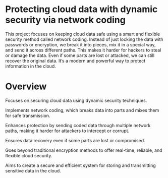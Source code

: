 # Protecting cloud data with dynamic security via network coding
This project focuses on keeping cloud data safe using a smart and flexible security method called network coding. Instead of just locking the data with passwords or encryption, we break it into pieces, mix it in a special way, and send it across different paths. This makes it harder for hackers to steal or damage the data. Even if some parts are lost or attacked, we can still recover the original data. It’s a modern and powerful way to protect information in the cloud.
# Overview
Focuses on securing cloud data using dynamic security techniques.

Implements network coding, which breaks data into parts and mixes them for safe transmission.

Enhances protection by sending coded data through multiple network paths, making it harder for attackers to intercept or corrupt.

Ensures data recovery even if some parts are lost or compromised.

Goes beyond traditional encryption methods to offer real-time, reliable, and flexible cloud security.

Aims to create a secure and efficient system for storing and transmitting sensitive data in the cloud.

